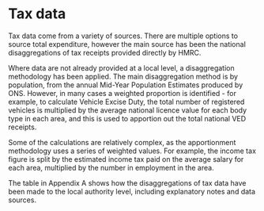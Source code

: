 # Tax data

Tax data come from a variety of sources. There are multiple options to source total expenditure, however the main source has been the national disaggregations of tax receipts provided directly by HMRC.

Where data are not already provided at a local level, a disaggregation methodology has been applied. The main disaggregation method is by population, from the annual Mid-Year Population Estimates produced by ONS. However, in many cases a weighted proportion is identified - for example, to calculate Vehicle Excise Duty, the total number of registered vehicles is multiplied by the average national licence value for each body type in each area, and this is used to apportion out the total national VED receipts.

Some of the calculations are relatively complex, as the apportionment methodology uses a series of weighted values. For example, the income tax figure is split by the estimated income tax paid on the average salary for each area, multiplied by the number in employment in the area.

The table in Appendix A shows how the disaggregations of tax data have been made to the local authority level, including explanatory notes and data sources.
